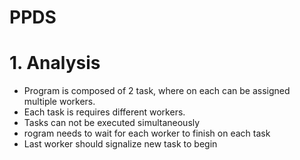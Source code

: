 # PPDS

# 1. Analysis

- Program is composed of 2 task, where on each can be assigned multiple workers.
- Each task is requires different workers.
- Tasks can not be executed simultaneously 
- rogram needs to wait for each worker to finish on each task
- Last worker should signalize new task to begin